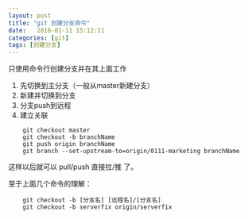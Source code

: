 ```yaml
--- 
layout: post
title: "git 创建分支命令"
date:   2016-01-11 15:12:11
categories: [git]
tags: [创建分支]
---
```


只使用命令行创建分支并在其上面工作

1. 先切换到主分支（一般从master新建分支）
2. 新建并切换到分支
3. 分支push到远程
4. 建立关联

```text
	git checkout master
	git checkout -b branchName
	git push origin branchName
	git branch --set-upstream-to=origin/0111-marketing branchName
```

这样以后就可以 pull/push 直接拉/推 了。

至于上面几个命令的理解：

```text
	git checkout -b [分支名] [远程名]/[分支名]
    git checkout -b serverfix origin/serverfix
```

